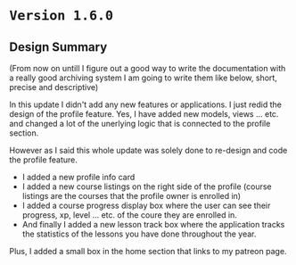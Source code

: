 # `Version 1.6.0`

## Design Summary

(From now on untill I figure out a good way to write the documentation with a really good archiving system I am going to write them like below, short, precise and descriptive)

In this update I didn't add any new features or applications. I just redid the design of the profile feature. Yes, I have added new models, views ... etc. and changed a lot of the unerlying logic that is connected to the profile section.

However as I said this whole update was solely done to re-design and code the profile feature.

- I added a new profile info card
- I added a new course listings on the right side of the profile (course listings are the courses that the profile owner is enrolled in)
- I added a course progress display box where the user can see their progress, xp, level ... etc. of the coure they are enrolled in.
- And finally I added a new lesson track box where the application tracks the statistics of the lessons you have done throughout the year.

Plus, I added a small box in the home section that links to my patreon page.
